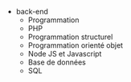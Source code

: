 - back-end
  - Programmation
  - PHP
  - Programmation structurel
  - Programmation orienté objet
  - Node JS et Javascript
  - Base de données 
  - SQL